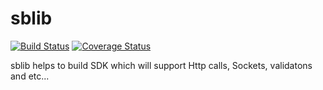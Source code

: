 # sblib
[![Build Status](https://travis-ci.org/nairihar/sblib.svg?branch=master)](https://travis-ci.org/nairihar/sblib)
[![Coverage Status](https://coveralls.io/repos/github/nairihar/sblib/badge.svg?branch=master)](https://coveralls.io/github/nairihar/sblib?branch=master)

sblib helps to build SDK which will support Http calls, Sockets, validatons and etc...
